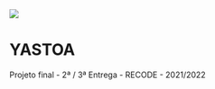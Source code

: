 <div class="p-4 p-md-5 mb-4 rounded">
  <img src="https://github.com/flpeandrade/YASTOA/blob/main/yastoaRecode/wwwroot/css/Fulnij.png">
  </img>
    <div class="col-md-6 px-0">
      <h1 class="display-4 fst-italic  text-center"> YASTOA </h1>
      <p>Projeto final - 2ª / 3ª Entrega - RECODE - 2021/2022</p>
    </div>
</div>

